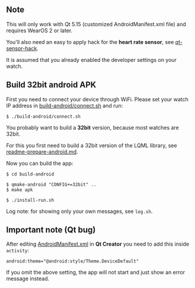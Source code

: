 
Note
----

This will only work with Qt 5.15 (customized AndroidManifest.xml file) and
requires WearOS 2 or later.

You'll also need an easy to apply hack for the **heart rate sensor**, see
[qt-sensor-hack](qt-sensor-hack/).

It is assumed that you already enabled the developer settings on your watch.



Build 32bit android APK
-----------------------

First you need to connect your device through WiFi. Please set your watch IP
address in [build-android/connect.sh](build-android/connect.sh) and run:
```
$ ./build-android/connect.sh
```

You probably want to build a **32bit** version, because most watches are 32bit.

For this you first need to build a 32bit version of the LQML library, see
[readme-prepare-android.md](../../readme-prepare-android.md).

Now you can build the app:
```
$ cd build-android

$ qmake-android "CONFIG+=32bit" ..
$ make apk

$ ./install-run.sh
```
Log note: for showing only your own messages, see `log.sh`.



Important note (Qt bug)
-----------------------


After editing [AndroidManifest.xml](platforms/android/AndroidManifest.xml)
in **Qt Creator** you need to add this inside `activity`:
```
android:theme="@android:style/Theme.DeviceDefault"
```
If you omit the above setting, the app will not start and just show an error
message instead.

